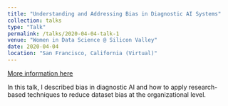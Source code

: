 ```yaml
---
title: "Understanding and Addressing Bias in Diagnostic AI Systems"
collection: talks
type: "Talk"
permalink: /talks/2020-04-04-talk-1
venue: "Women in Data Science @ Silicon Valley"
date: 2020-04-04
location: "San Francisco, California (Virtual)"
---
```

[More information here](https://www.dropbox.com/s/minb1ynmktdlvax/WiDS_Vaughn.mp4?dl=0)

In this talk, I described bias in diagnostic AI and how to apply research-based techniques to reduce dataset bias at the organizational level. 


